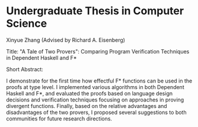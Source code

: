 Undergraduate Thesis in Computer Science
===============================================================================================
Xinyue Zhang (Advised by Richard A. Eisenberg)

Title: "A Tale of Two Provers": Comparing Program Verification Techniques in Dependent Haskell and F*

Short Abstract: 

I demonstrate for the first time how effectful F* functions can be used in the proofs at type level. I implemented 
various algorithms in both Dependent Haskell and F*, and evaluated the proofs based on language design decisions and verification techniques focusing on approaches in proving divergent functions. Finally, based on the relative advantages and disadvantages of the two
provers, I proposed several suggestions to both communities for future research directions.
